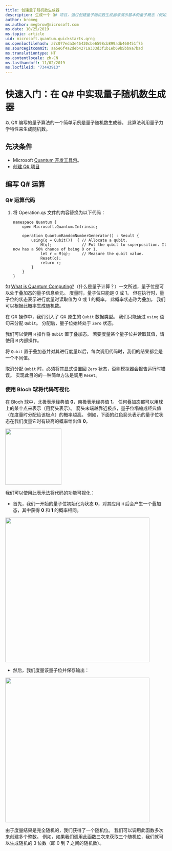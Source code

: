 ```yaml
---
title: 创建量子随机数生成器
description: 生成一个 Q# 项目，通过创建量子随机数生成器来演示基本的量子概念（例如叠加）。
author: bromeg
ms.author: megbrow@microsoft.com
ms.date: 10/25/2019
ms.topic: article
uid: microsoft.quantum.quickstarts.qrng
ms.openlocfilehash: a7c077eda3e46430cbe6598cb899adb460451f75
ms.sourcegitcommit: aa5e6f4a2deb4271a333d3f1b1eb69b5bb9a7bad
ms.translationtype: HT
ms.contentlocale: zh-CN
ms.lasthandoff: 11/02/2019
ms.locfileid: "73443913"
---
```

# <a name="quickstart-implement-a-quantum-random-number-generator-in-q"></a>快速入门：在 Q# 中实现量子随机数生成器
以 Q# 编写的量子算法的一个简单示例是量子随机数生成器。 此算法利用量子力学特性来生成随机数。 

## <a name="prerequisites"></a>先决条件

- Microsoft [Quantum 开发工具包](xref:microsoft.quantum.install)。
- [创建 Q# 项目](xref:microsoft.quantum.howto.createproject)


## <a name="write-a-q-operation"></a>编写 Q# 运算

### <a name="q-operation-code"></a>Q# 运算代码

1. 将 Operation.qs 文件的内容替换为以下代码：

    ```qsharp
    namespace Quantum {
        open Microsoft.Quantum.Intrinsic;

        operation QuantumRandomNumberGenerator() : Result {
            using(q = Qubit())  { // Allocate a qubit.
                H(q);             // Put the qubit to superposition. It now has a 50% chance of being 0 or 1.
                let r = M(q);     // Measure the qubit value.
                Reset(q);
                return r;
            }
        }
    }
    ```

如 [What is Quantum Computing?](xref:microsoft.quantum.overview.what)（什么是量子计算？）一文所述，量子位是可以处于叠加态的量子信息单元。 度量时，量子位只能是 0 或 1。 但在执行时，量子位的状态表示进行度量时读取值为 0 或 1 的概率。 此概率状态称为叠加。 我们可以根据此概率生成随机数。

在 Q# 操作中，我们引入了 Q# 原生的 `Qubit` 数据类型。 我们只能通过 `using` 语句来分配 `Qubit`。 分配后，量子位始终处于 `Zero` 状态。 

我们可以使用 `H` 操作将 `Qubit` 置于叠加态。 若要度量某个量子位并读取其值，请使用 `M` 内部操作。

将 `Qubit` 置于叠加态并对其进行度量以后，每次调用代码时，我们的结果都会是一个不同值。 

取消分配 `Qubit` 时，必须将其显式设置回 `Zero` 状态，否则模拟器会报告运行时错误。 实现此目的的一种简单方法是调用 `Reset`。

### <a name="visualizing-the-code-with-the-bloch-sphere"></a>使用 Bloch 球将代码可视化

在 Bloch 球中，北极表示经典值 **0**，南极表示经典值 **1**。 任何叠加态都可以用球上的某个点来表示（用箭头表示）。 箭头末端越靠近极点，量子位塌缩成经典值（在度量时分配给该极点）的概率越高。 例如，下面的红色箭头表示的量子位状态在我们度量它时有较高的概率给出值 **0**。

<img src="./Bloch.svg" width="175">

我们可以使用此表示法将代码的功能可视化：

* 首先，我们一开始的量子位初始化为状态 **0**，对其应用 `H` 后会产生一个叠加态，其中获得 **0** 和 **1** 的概率相同。

<img src="./H.svg" width="450">

* 然后，我们度量该量子位并保存输出：

<img src="./Measurement2.svg" width="450">

由于度量结果是完全随机的，我们获得了一个随机位。 我们可以调用此函数多次来创建多个整数。 例如，如果我们调用此函数三次来获取三个随机位，我们就可以生成随机的 3 位数（即 0 到 7 之间的随机数）。
